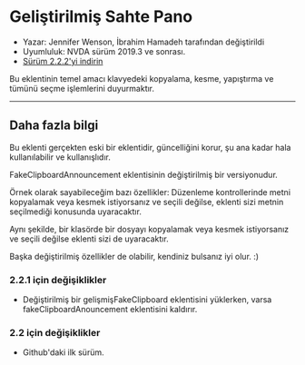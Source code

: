 # Geliştirilmiş Sahte Pano #

*	Yazar: Jennifer Wenson, İbrahim Hamadeh tarafından değiştirildi
*	Uyumluluk: NVDA sürüm 2019.3 ve sonrası.
*	[Sürüm 2.2.2'yi indirin][1]

Bu eklentinin temel amacı klavyedeki kopyalama, kesme, yapıştırma ve tümünü seçme işlemlerini duyurmaktır.

***

## Daha fazla bilgi

Bu eklenti gerçekten eski bir eklentidir, güncelliğini korur, şu ana kadar hala kullanılabilir ve kullanışlıdır.

FakeClipboardAnnouncement eklentisinin değiştirilmiş bir versiyonudur.

Örnek olarak sayabileceğim bazı özellikler: Düzenleme kontrollerinde metni kopyalamak veya kesmek istiyorsanız ve seçili değilse, eklenti sizi metnin seçilmediği konusunda uyaracaktır.

Aynı şekilde, bir klasörde bir dosyayı kopyalamak veya kesmek istiyorsanız ve seçili değilse eklenti sizi de uyaracaktır.

Başka değiştirilmiş özellikler de olabilir, kendiniz bulsanız iyi olur. :)

### 2.2.1 için değişiklikler ###

*	Değiştirilmiş bir gelişmişFakeClipboard eklentisini yüklerken, varsa fakeClipboardAnouncement eklentisini kaldırır.

### 2.2 için değişiklikler ###

*	Github'daki ilk sürüm.

[1]: https://github.com/ibrahim-s/enhancedFakeClipboard/releases/download/2.2.2/enhancedFakeClipboard-2.2.2.nvda-addon
